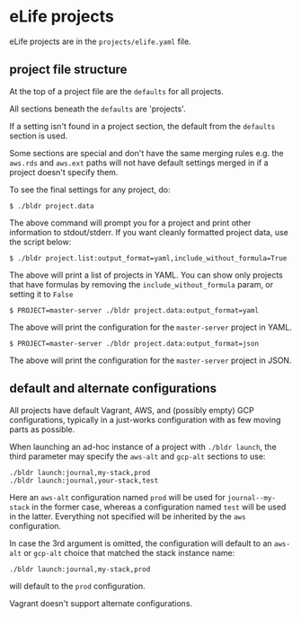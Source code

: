 # eLife projects

eLife projects are in the `projects/elife.yaml` file.

## project file structure

At the top of a project file are the `defaults` for all projects.

All sections beneath the `defaults` are 'projects'.

If a setting isn't found in a project section, the default from the `defaults`
section is used.

Some sections are special and don't have the same merging rules e.g. the `aws.rds`
and `aws.ext` paths will not have default settings merged in if a project doesn't
specify them.

To see the final settings for any project, do:

    $ ./bldr project.data

The above command will prompt you for a project and print other information to
stdout/stderr. If you want cleanly formatted project data, use the script below:

    $ ./bldr project.list:output_format=yaml,include_without_formula=True

The above will print a list of projects in YAML. You can show only projects that have formulas by removing the `include_without_formula` param, or setting it to `False`

    $ PROJECT=master-server ./bldr project.data:output_format=yaml

The above will print the configuration for the `master-server` project in YAML.

    $ PROJECT=master-server ./bldr project.data:output_format=json

The above will print the configuration for the `master-server` project in JSON.

## default and alternate configurations

All projects have default Vagrant, AWS, and (possibly empty) GCP configurations, typically in a just-works configuration with as few moving parts as possible.

When launching an ad-hoc instance of a project with `./bldr launch`, the third parameter may specify the `aws-alt` and `gcp-alt` sections to use:

    ./bldr launch:journal,my-stack,prod
    ./bldr launch:journal,your-stack,test

Here an `aws-alt` configuration named `prod` will be used for `journal--my-stack` in the former case, whereas a configuration named `test` will be used in the latter. Everything not specified will be inherited by the `aws` configuration.

In case the 3rd argument is omitted, the configuration will default to an `aws-alt` or `gcp-alt` choice that matched the stack instance name:

    ./bldr launch:journal,my-stack,prod

will default to the `prod` configuration.

Vagrant doesn't support alternate configurations.
